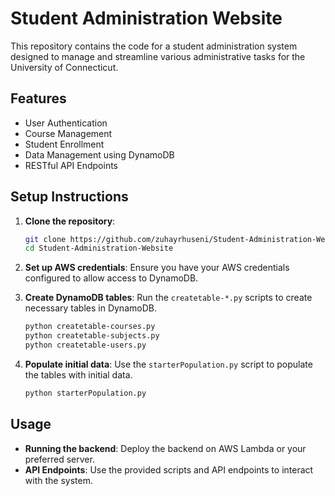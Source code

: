 # Student Administration Website

This repository contains the code for a student administration system designed to manage and streamline various administrative tasks for the University of Connecticut.

## Features
- User Authentication
- Course Management
- Student Enrollment
- Data Management using DynamoDB
- RESTful API Endpoints

## Setup Instructions

1. **Clone the repository**:
   ```bash
   git clone https://github.com/zuhayrhuseni/Student-Administration-Website.git
   cd Student-Administration-Website
   
2. **Set up AWS credentials**:
   Ensure you have your AWS credentials configured to allow access to DynamoDB.
   
3. **Create DynamoDB tables**:
   Run the `createtable-*.py` scripts to create necessary tables in DynamoDB.
   ```bash
   python createtable-courses.py
   python createtable-subjects.py
   python createtable-users.py
   
4. **Populate initial data**:
   Use the `starterPopulation.py` script to populate the tables with initial data.
   ```bash
   python starterPopulation.py

## Usage

- **Running the backend**:
  Deploy the backend on AWS Lambda or your preferred server.
- **API Endpoints**:
  Use the provided scripts and API endpoints to interact with the system.
